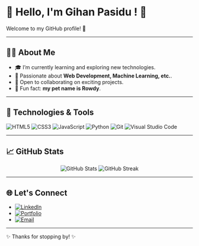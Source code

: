 # 🌟 Hello, I'm Gihan Pasidu ! 🌟

Welcome to my GitHub profile! 🚀

---

## 👨‍💻 About Me
- 🎓 I’m currently learning and exploring new technologies.
- 🌱 Passionate about **Web Development, Machine Learning, etc.**.
- 💼 Open to collaborating on exciting projects.
- 🌟 Fun fact: **my pet name is Rowdy**.

---

## 🔧 Technologies & Tools
![HTML5](https://img.shields.io/badge/-HTML5-E34F26?logo=html5&logoColor=white)
![CSS3](https://img.shields.io/badge/-CSS3-1572B6?logo=css3&logoColor=white)
![JavaScript](https://img.shields.io/badge/-JavaScript-F7DF1E?logo=javascript&logoColor=black)
![Python](https://img.shields.io/badge/-Python-3776AB?logo=python&logoColor=white)
![Git](https://img.shields.io/badge/-Git-F05032?logo=git&logoColor=white)
![Visual Studio Code](https://img.shields.io/badge/-VS%20Code-007ACC?logo=visual-studio-code&logoColor=white)

---

## 📈 GitHub Stats
<p align="center">
  <img src="https://github-readme-stats.vercel.app/api?username=GihanPasidu&show_icons=true&theme=radical" alt="GitHub Stats" />
  <img src="https://github-readme-streak-stats.herokuapp.com/?user=GihanPasidu&theme=radical" alt="GitHub Streak" />
</p>

---

## 🌐 Let's Connect
- [![LinkedIn](https://img.shields.io/badge/LinkedIn-%230077B5.svg?logo=linkedin&logoColor=white)](https://linkedin.com/in/yourusername)
- [![Portfolio](https://img.shields.io/badge/-Portfolio-blueviolet?style=flat-square)](https://yourportfolio.com)
- [![Email](https://img.shields.io/badge/-Email-red?style=flat-square&logo=gmail&logoColor=white)](mailto:your-email@example.com)

---

✨ Thanks for stopping by! ✨
